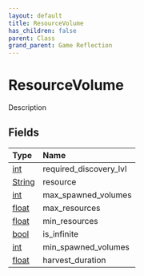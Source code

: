 ```yaml
---
layout: default
title: ResourceVolume
has_children: false
parent: Class
grand_parent: Game Reflection
---
```

# ResourceVolume
Description 

## Fields
| Type | Name |
|:-------------|:--------------|
| [int](/game-reflection/enums/int.md) | required_discovery_lvl |
| [String](/game-reflection/components/string.md) | resource |
| [int](/game-reflection/enums/int.md) | max_spawned_volumes |
| [float](/game-reflection/components/float.md) | max_resources |
| [float](/game-reflection/components/float.md) | min_resources |
| [bool](/game-reflection/components/bool.md) | is_infinite |
| [int](/game-reflection/enums/int.md) | min_spawned_volumes |
| [float](/game-reflection/components/float.md) | harvest_duration |

